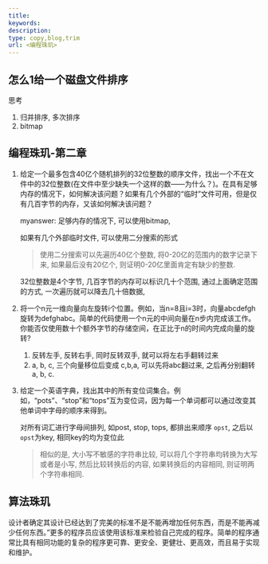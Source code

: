 ```yaml
---
title: 
keywords: 
description: 
type: copy,blog,trim
url: <编程珠玑>
---
```


## 怎么1给一个磁盘文件排序

思考

   1. 归并排序, 多次排序
   2. bitmap

## 编程珠玑-第二章

1. 给定一个最多包含40亿个随机排列的32位整数的顺序文件，找出一个不在文件中的32位整数(在文件中至少缺失一个这样的数——为什么？)。在具有足够内存的情况下，如何解决该问题？如果有几个外部的“临时”文件可用，但是仅有几百字节的内存，又该如何解决该问题？

   myanswer: 足够内存的情况下, 可以使用bitmap,
   
   如果有几个外部临时文件, 可以使用二分搜索的形式
   > 使用二分搜索可以先遍历40亿个整数, 将0-20亿的范围内的数字记录下来, 如果最后没有20亿个, 则证明0-20亿里面肯定有缺少的整数.
   
   32位整数是4个字节, 几百字节的内存可以标识几十个范围, 通过上面确定范围的方式, 一次遍历就可以降去几十倍数据, 

2. 将一个n元一维向量向左旋转i个位置。例如，当n=8且i=3时，向量abcdefgh旋转为defghabc。简单的代码使用一个n元的中间向量在n步内完成该工作。你能否仅使用数十个额外字节的存储空间，在正比于n的时间内完成向量的旋转?

   1. 反转左手, 反转右手, 同时反转双手, 就可以将左右手翻转过来
   2. a, b, c, 三个向量移位后变成 c,b,a, 可以先将abc翻过来, 之后再分别翻转a, b, c.


3. 给定一个英语字典，找出其中的所有变位词集合。例如，“pots”、“stop”和“tops”互为变位词，因为每一个单词都可以通过改变其他单词中字母的顺序来得到。

   对所有词汇进行字母间排列, 如post, stop, tops, 都排出来顺序 `opst`, 之后以`opst`为key, 相同key的均为变位此

   > 相似的是, 大小写不敏感的字符串比较, 可以将几个字符串均转换为大写或者是小写, 然后比较转换后的内容, 如果转换后的内容相同, 则证明两个字符串相同.



## 算法珠玑

设计者确定其设计已经达到了完美的标准不是不能再增加任何东西，而是不能再减少任何东西。”更多的程序员应该使用该标准来检验自己完成的程序。简单的程序通常比具有相同功能的复杂的程序更可靠、更安全、更健壮、更高效，而且易于实现和维护。


